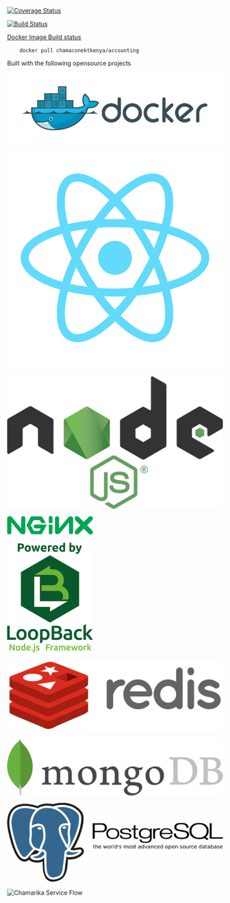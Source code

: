 [![Coverage Status](https://coveralls.io/repos/github/chamaconekt/accounting/badge.svg?branch=master)](https://coveralls.io/github/chamaconekt/accounting?branch=master)

[![Build Status](https://travis-ci.org/chamaconekt/accounting.svg?branch=master)](https://travis-ci.org/chamaconekt/accounting)


[Docker Image Build status](https://hub.docker.com/r/chamaconektkenya/accounting/)

		
		docker pull chamaconektkenya/accounting
		

Built with the following opensource projects

![Docker](/src/logo/docker_logo.png) 

![React JS](/src/logo/react_logo.png) 

![Node JS](/src/logo/nodejs_logo.png) 

![NGiNX](/src/logo/nginx_logo.png) 

![Loopback](/src/logo/loopback_logo.png) 

![Redis](/src/logo/Redis_logo.png) 

![MongoDB](/src/logo/mongodb_logo.jpg) 

![Postgres](/src/logo/postgres_logo.gif) 


![Chamarika Service Flow](/client/chamarika.png)